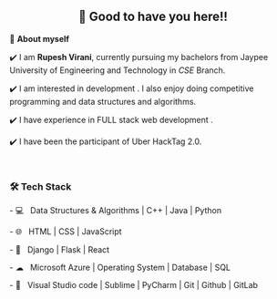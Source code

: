<!-- README FILE CODE -->



<!-- WAKING HAND WITH GOOD TO HAVE YOU TEXT-->
<h2 align=center>👋 Good to have you here!!</h2>


<!--ABOUT ME CODE-->
🌱 **About myself**<br>

✔️ I am **Rupesh Virani**, currently pursuing my bachelors from Jaypee University of Engineering and Technology  in *CSE* Branch. <br>

✔️ I am interested in development . I also enjoy doing competitive programming and data structures and algorithms. <br>

✔️ I have experience in FULL stack web development .<br>

✔️ I have been the participant of  Uber HackTag 2.0.

<br>

<h3>🛠 Tech Stack</h3>
<p>
- 💻  &nbsp; Data Structures & Algorithms | C++ | Java | Python 
  </p><p>
- 🌐  &nbsp; HTML | CSS | JavaScript
  </p><p>
- 🐍  &nbsp; Django | Flask | React
  </p><p>
- ☁  &nbsp; Microsoft Azure | Operating System | Database | SQL
  </p><p>
- 🔧  &nbsp; Visual Studio code | Sublime | PyCharm | Git | Github | GitLab
  </p>
